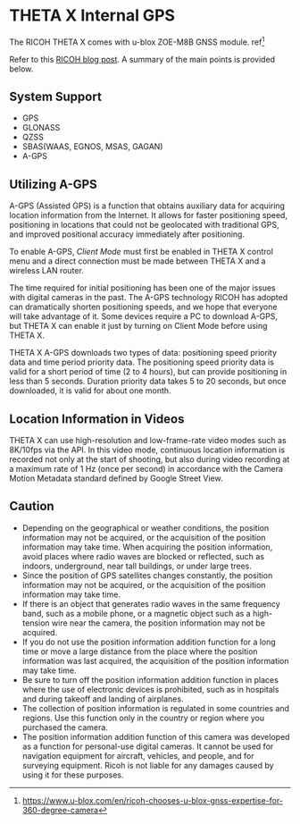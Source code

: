 # THETA X Internal GPS

The RICOH THETA X comes with u-blox ZOE-M8B GNSS module. ref[^1]  

[^1]: <https://www.u-blox.com/en/ricoh-chooses-u-blox-gnss-expertise-for-360-degree-camera>

Refer to this [RICOH blog post](https://blog.ricoh360.com/en/12219). A summary of
the main points is provided below.

## System Support

* GPS
* GLONASS
* QZSS
* SBAS(WAAS, EGNOS, MSAS, GAGAN)
* A-GPS

## Utilizing A-GPS

A-GPS (Assisted GPS) is a function that obtains auxiliary data for acquiring location information from the Internet. It allows for faster positioning speed, positioning in locations that could not be geolocated with traditional GPS, and improved positional accuracy immediately after positioning.

To enable A-GPS, _Client Mode_ must first be enabled in THETA X control menu and a direct connection must be made between THETA X and a wireless LAN router.

The time required for initial positioning has been one of the major issues with digital cameras in the past. The A-GPS technology RICOH has adopted can dramatically shorten positioning speeds, and we hope that everyone will take advantage of it. Some devices require a PC to download A-GPS, but THETA X can enable it just by turning on Client Mode before using THETA X.

THETA X A-GPS downloads two types of data: positioning speed priority data and time period priority data. The positioning speed priority data is valid for a short period of time (2 to 4 hours), but can provide positioning in less than 5 seconds. Duration priority data takes 5 to 20 seconds, but once downloaded, it is valid for about one month.

## Location Information in Videos

THETA X can use high-resolution and low-frame-rate video modes such as 8K/10fps via the API. In this video mode, continuous location information is recorded not only at the start of shooting, but also during video recording at a maximum rate of 1 Hz (once per second) in accordance with the Camera Motion Metadata standard defined by Google Street View.

## Caution

* Depending on the geographical or weather conditions, the position information may not be acquired, or the acquisition of the position information may take time. When acquiring the position information, avoid places where radio waves are blocked or reflected, such as indoors, underground, near tall buildings, or under large trees.
* Since the position of GPS satellites changes constantly, the position information may not be acquired, or the acquisition of the position information may take time.
* If there is an object that generates radio waves in the same frequency band, such as a mobile phone, or a magnetic object such as a high-tension wire near the camera, the position information may not be acquired.
* If you do not use the position information addition function for a long time or move a large distance from the place where the position information was last acquired, the acquisition of the position information may take time.
* Be sure to turn off the position information addition function in places where the use of electronic devices is prohibited, such as in hospitals and during takeoff and landing of airplanes.
* The collection of position information is regulated in some countries and regions. Use this function only in the country or region where you purchased the camera.
* The position information addition function of this camera was developed as a function for personal-use digital cameras. It cannot be used for navigation equipment for aircraft, vehicles, and people, and for surveying equipment. Ricoh is not liable for any damages caused by using it for these purposes.
